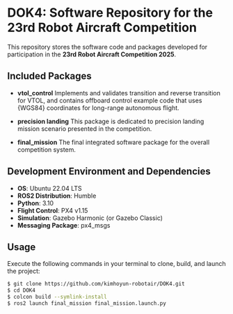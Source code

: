 # DOK4: Software Repository for the 23rd Robot Aircraft Competition

This repository stores the software code and packages developed for participation in the **23rd Robot Aircraft Competition 2025**.

## Included Packages

- **vtol_control**
  Implements and validates transition and reverse transition for VTOL, and contains offboard control example code that uses {WGS84} coordinates for long-range autonomous flight.

- **precision landing**
  This package is dedicated to precision landing mission scenario presented in the competition.

- **final_mission**
  The final integrated software package for the overall competition system.

## Development Environment and Dependencies

- **OS**: Ubuntu 22.04 LTS
- **ROS2 Distribution**: Humble
- **Python**: 3.10
- **Flight Control**: PX4 v1.15
- **Simulation**: Gazebo Harmonic (or Gazebo Classic)
- **Messaging Package**: px4_msgs

## Usage

Execute the following commands in your terminal to clone, build, and launch the project:

```bash
$ git clone https://github.com/kimhoyun-robotair/DOK4.git
$ cd DOK4
$ colcon build --symlink-install
$ ros2 launch final_mission final_mission.launch.py
